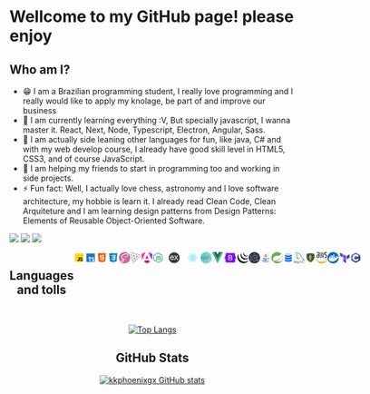 # Wellcome to my GitHub page! please enjoy

## Who am I?

- 😁 I am a Brazilian programming student, I really love programming and I really would like to apply my knolage, be part of and improve our business
- 🌱 I am currently learning everything :V, But specially javascript, I wanna master it. React, Next, Node, Typescript, Electron, Angular, Sass.
- 👾 I am actually side leaning other languages for fun, like java, C# and with my web develop course, I already have good skill level in HTML5, CSS3, and of course JavaScript.
- 👯 I am helping my friends to start in programming too and working in side projects.
- ⚡ Fun fact: Well, I actually love chess, astronomy and I love software architecture, my hobbie is learn it. I already read Clean Code, Clean Arquiteture and I am learning design patterns from Design Patterns: Elements of Reusable Object-Oriented Software.

<a href="https://discord.gg/fPkQ6uH8CR" target="_blank"><img src="https://img.shields.io/badge/Discord-7289DA?style=for-the-badge&logo=discord&logoColor=white" target="_blank"></a>
<a href = "mailto:kkphoenixvs@gmail.com"><img src="https://img.shields.io/badge/-Gmail-%23333?style=for-the-badge&logo=gmail&logoColor=white" target="_blank"></a>
<a href="https://www.linkedin.com/in/kau%C3%A3-alves-santos-873b85203/" target="_blank"><img src="https://img.shields.io/badge/-LinkedIn-%230077B5?style=for-the-badge&logo=linkedin&logoColor=white" target="_blank"></a> 

<div style="display: flex" align="center">

  <h2 style="text-align: center"><b>Languages and tolls</b></h2>

  <img src="./Icons/javascript.png" title="javascript" title="" width="20px" height="20px">
  <img src="./Icons/typescript.png" title="Typescript" width="20px" height="20px">
  <img src="./Icons/html.png" title="HTML5" width="20px" height="20px">
  <img src="./Icons/css.png" title="CSS3" width="20px" height="20px">
  <img src="./Icons/scss-icon.png" title="SASS" width="20px" height="20px">

  <img src="./Icons/threejs-icon.png" title="three.js" width="20px" height="20px">
  <img src="./Icons/angular-icon.png" title="Angular" width="20px" height="20px">
  
  <img src="./Icons/node.js.png" title="node.js" width="20px" height="20px">
  <img src="./Icons/expressjs.png" title="Express.js" width="45px" height="20px">

  <img src="./Icons/react.js.png" title="React.js" width="30px" height="20px">
  <img src="./Icons/Next.js.png" title="Next.js" width="20px" height="20px">

  <img src="./Icons/vue-icon.png" title="Vue" width="20px" height="20px">
  
  <img src="./Icons/Bootstrap.png" title="Bootstrap" width="28px" height="20px">
  <img src="./Icons/jquery.png" title="Jquery" width="20px" height="20px">

  <img src="./Icons/electron.js.png" title="Electron.js" width="20px" height="20px">

  <img src="./Icons/java.png" title="Java" width="20px" height="20px">
  <img src="./Icons/spring-icon.png" title="Spring" width="20px" height="20px">
  
  
  <img src="./Icons/sql-icon.png" title="SQL" width="20px" height="20px">
  <img src="./Icons/mysql-icon.png" title="My Sql" width="20px" height="20px">
  <img src="./Icons/mongodb-icon.png" title="Mongo DB" width="20px" height="20px">
  <img src="./Icons/aws-icon.png" title="AWS" width="20px" height="20px">
  
  
  <img src="./Icons/docker-icon.png" title="Docker" width="20px" height="20px">
  <img src="./Icons/terraform-icon.png" title="Terraform" width="20px" height="20px">
  
  <img src="./Icons/c-icon.png" title="C" width="20px" height="20px">
    
</div>

<br>

<div align="center">

[![Top Langs](https://github-readme-stats.vercel.app/api/top-langs/?username=anuraghazra&layout=compact&hide=GLSL,rust,python,Assembly,Objective-C,GO,Astro,Scala,Shell,C%2B%2B,Makefile,Lua&langs_count=6)](https://github.com/anuraghazra/github-readme-stats)

</div>

<h2 align="center"><b>GitHub Stats</b></h2>

<div align="center">

[![kkphoenixgx GitHub stats](https://github-readme-stats.vercel.app/api?username=kkphoenixgx&count_private=true&show_icons=true&theme=midnight-purple)](https://github.com/anuraghazra/github-readme-stats)

</div>

